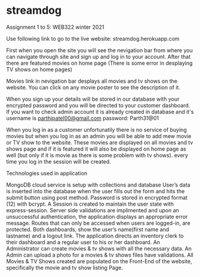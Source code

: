 # streamdog

Assignment 1 to 5: WEB322 winter 2021

Use following link to go to the live website:
streamdog.herokuapp.com

First when you open the site you will see the nevigation bar from where you can navigate through site and sign up and log in to your account.
After that there are featured movies on home page (There is some error in desplaying TV shows on home pages)

Movies link in nevigation bar desplays all movies and tv shows on the website. You can click on any movie poster to see the description of it.

When you sign up your details will be stored in our database with your encrypted password and you will be directed to your customer dashboard.
If you want to check admin account it is already created in database and it's username is parthjpatel00@gmail.com password: Parth31@01

When you log in as a customer unfortunatily there is no service of buying movies but when you log in as an admin you will be able to add mew movie or TV show to the website. These movies are displayed on all movies and tv shows page and if it is featured it will also be displayed on home page as well (but only if it is movie as there is some problem with tv shows). every time you log in the session will be created.


Technologies used in application

MongoDB cloud service is setup with collections and database
User’s data is inserted into the database when the user fills out the form and hits the submit button using post method.
Password is stored in encrypted format (12) with bcrypt.
A Session is  created to maintain the user state with express-session.
Server side validations are implimented and upon an unsuccessful authentication, the application  displays an appropriate error message.
Routes that can only be accessed when users are logged-in, are protected.
Both dashboards, show the user’s name(first name and lastname) and a logout link.
The application directs an inventory clerk to their  dashboard and a regular user to his or her dashboard. 
An Administrator can create movies & tv shows with all the necessary data.
An Admin can upload a photo for a movies & tv shows files have validations.
All Movies & TV Shows created are populated on the Front-End of the website, specifically the movie and tv show listing Page.



